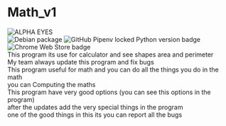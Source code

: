 # Math_v1
![ALPHA EYES](https://user-images.githubusercontent.com/88088981/161790930-a7683cac-1910-4bb0-8cce-a1d2efed85d5.jpg)
<br>
<img alt="Debian package" src="https://img.shields.io/debian/v/kali">
<img alt="GitHub Pipenv locked Python version badge" src="https://img.shields.io/badge/python-v3.9-blue">
<img alt="Chrome Web Store badge" src="https://img.shields.io/badge/users-550-green">
<br>
This program its use for calculator and see shapes area and perimeter
<br>
My team always update this program and fix bugs 
<br>
This program useful for math and you can do all the things you do in the math
<br>
you can Computing the maths 
<br>
This program have very good options (you can see this options in the program)
<br>
after the updates add the very special things in the program 
<br>
one of the good things in this its you can report all the bugs
